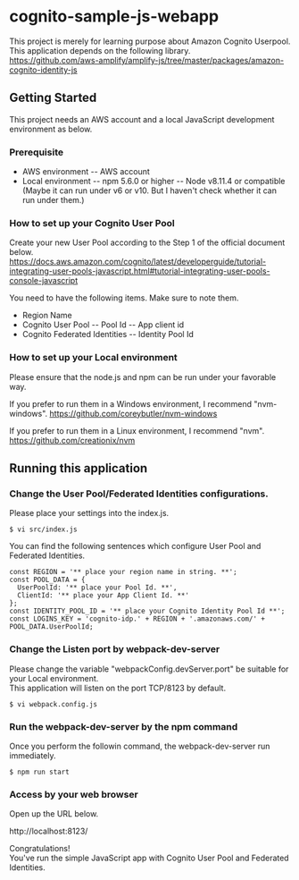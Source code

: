# cognito-sample-js-webapp
This project is merely for learning purpose about Amazon Cognito Userpool.  
This application depends on the following library.  
https://github.com/aws-amplify/amplify-js/tree/master/packages/amazon-cognito-identity-js

## Getting Started
This project needs an AWS account and a local JavaScript development environment as below.

### Prerequisite

- AWS environment
-- AWS account
- Local environment
-- npm 5.6.0 or higher
-- Node v8.11.4 or compatible (Maybe it can run under v6 or v10. But I haven't check whether it can run under them.)

### How to set up your Cognito User Pool
Create your new User Pool according to the Step 1 of the official document below.  
https://docs.aws.amazon.com/cognito/latest/developerguide/tutorial-integrating-user-pools-javascript.html#tutorial-integrating-user-pools-console-javascript

You need to have the following items. Make sure to note them.  
- Region Name
- Cognito User Pool
-- Pool Id
-- App client id
- Cognito Federated Identities
-- Identity Pool Id

### How to set up your Local environment
Please ensure that the node.js and npm can be run under your favorable way.  

If you prefer to run them in a Windows environment, I recommend "nvm-windows".
https://github.com/coreybutler/nvm-windows

If you prefer to run them in a Linux environment, I recommend "nvm".
https://github.com/creationix/nvm

## Running this application
### Change the User Pool/Federated Identities configurations.
Please place your settings into the index.js.

```
$ vi src/index.js
```

You can find the following sentences which configure User Pool and Federated Identities.
```
const REGION = '** place your region name in string. **';
const POOL_DATA = {
  UserPoolId: '** place your Pool Id. **',
  ClientId: '** place your App Client Id. **'
};
const IDENTITY_POOL_ID = '** place your Cognito Identity Pool Id **';
const LOGINS_KEY = 'cognito-idp.' + REGION + '.amazonaws.com/' + POOL_DATA.UserPoolId;
```

### Change the Listen port by webpack-dev-server
Please change the variable "webpackConfig.devServer.port" be suitable for your Local environment.  
This application will listen on the port TCP/8123 by default.  

```
$ vi webpack.config.js
```

### Run the webpack-dev-server by the npm command
Once you perform the followin command, the webpack-dev-server run immediately.  

```
$ npm run start

```

### Access by your web browser
Open up the URL below.  

http://localhost:8123/

Congratulations!  
You've run the simple JavaScript app with Cognito User Pool and Federated Identities.


